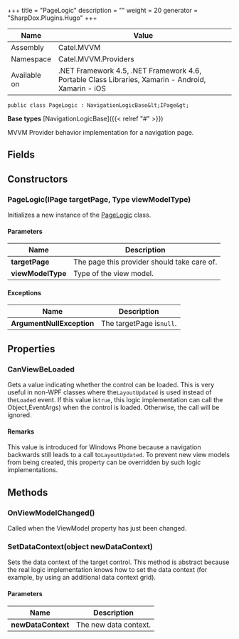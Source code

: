 

+++
title = "PageLogic" 
description = ""
weight = 20
generator = "SharpDox.Plugins.Hugo"
+++

Name|Value
---|---
Assembly|Catel.MVVM
Namespace|Catel.MVVM.Providers
Available on|.NET Framework 4.5, .NET Framework 4.6, Portable Class Libraries, Xamarin - Android, Xamarin - iOS

```
public class PageLogic : NavigationLogicBase&lt;IPage&gt;
```

**Base types**
[NavigationLogicBase]({{&lt; relref "#" &gt;}})

MVVM Provider behavior implementation for a navigation page.

## Fields

## Constructors

### PageLogic(IPage targetPage, Type viewModelType)

Initializes a new instance of the [PageLogic](#) class.

#### Parameters

Name|Description
---|---
**targetPage**|The page this provider should take care of.
**viewModelType**|Type of the view model.

#### Exceptions

Name|Description
---|---
**ArgumentNullException**|The targetPage is`null`.

## Properties

### CanViewBeLoaded

Gets a value indicating whether the control can be loaded. This is very useful in non-WPF classes where the`LayoutUpdated` is used instead of the`Loaded` event. If this value is`true`, this logic implementation can call the Object,EventArgs) when the control is loaded. Otherwise, the call will be ignored.

#### Remarks

This value is introduced for Windows Phone because a navigation backwards still leads to a call to`LayoutUpdated`. To prevent new view models from being created, this property can be overridden by such logic implementations.

## Methods

### OnViewModelChanged()

Called when the ViewModel property has just been changed.

### SetDataContext(object newDataContext)

Sets the data context of the target control. This method is abstract because the real logic implementation knows how to set the data context (for example, by using an additional data context grid).

#### Parameters

Name|Description
---|---
**newDataContext**|The new data context.

